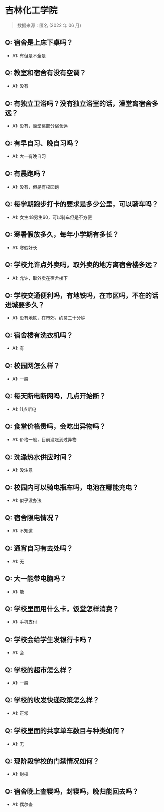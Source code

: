 # 吉林化工学院

> 数据来源：匿名 (2022 年 06 月)

## Q: 宿舍是上床下桌吗？

- A1: 有但是不全是

## Q: 教室和宿舍有没有空调？

- A1: 没有

## Q: 有独立卫浴吗？没有独立浴室的话，澡堂离宿舍多远？

- A1: 没有，澡堂离部分宿舍远

## Q: 有早自习、晚自习吗？

- A1: 大一有晚自习

## Q: 有晨跑吗？

- A1: 没有，但是有校园跑

## Q: 每学期跑步打卡的要求是多少公里，可以骑车吗？

- A1: 女生48男生60，可以骑车但是不方便

## Q: 寒暑假放多久，每年小学期有多长？

- A1: 寒假好长

## Q: 学校允许点外卖吗，取外卖的地方离宿舍楼多远？

- A1: 允许，取外卖在宿舍楼下

## Q: 学校交通便利吗，有地铁吗，在市区吗，不在的话进城要多久？

- A1: 没有地铁，在市郊，约莫二十分钟

## Q: 宿舍楼有洗衣机吗？

- A1: 有

## Q: 校园网怎么样？

- A1: 一般

## Q: 每天断电断网吗，几点开始断？

- A1: 11点断电

## Q: 食堂价格贵吗，会吃出异物吗？

- A1: 价格一般，目前没吃到过异物

## Q: 洗澡热水供应时间？

- A1: 没注意

## Q: 校园内可以骑电瓶车吗，电池在哪能充电？

- A1: 似乎没办法

## Q: 宿舍限电情况？

- A1: 不知道

## Q: 通宵自习有去处吗？

- A1: 无

## Q: 大一能带电脑吗？

- A1: 能

## Q: 学校里面用什么卡，饭堂怎样消费？

- A1: 手机支付

## Q: 学校会给学生发银行卡吗？

- A1: 会

## Q: 学校的超市怎么样？

- A1: 一般

## Q: 学校的收发快递政策怎么样？

- A1: 正常

## Q: 学校里面的共享单车数目与种类如何？

- A1: 无

## Q: 现阶段学校的门禁情况如何？

- A1: 封校

## Q: 宿舍晚上查寝吗，封寝吗，晚归能回去吗？

- A1: 偶尔查

